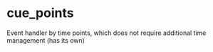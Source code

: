 # cue_points
Event handler by time points, which does not require additional time management (has its own)
